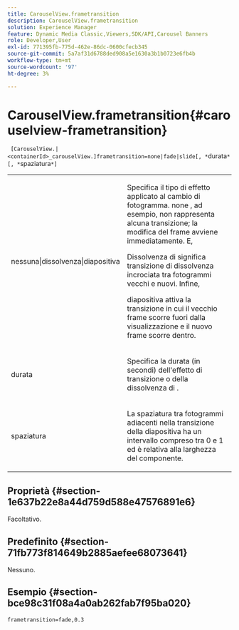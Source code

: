 ```yaml
---
title: CarouselView.frametransition
description: CarouselView.frametransition
solution: Experience Manager
feature: Dynamic Media Classic,Viewers,SDK/API,Carousel Banners
role: Developer,User
exl-id: 771395fb-775d-462e-86dc-0600cfecb345
source-git-commit: 5a7af31d6788ded908a5e1630a3b1b0723e6fb4b
workflow-type: tm+mt
source-wordcount: '97'
ht-degree: 3%

---
```


# CarouselView.frametransition{#carouselview-frametransition}

` [CarouselView.|<containerId>_carouselView.]frametransition=none|fade|slide[, *`durata`*[, *`spaziatura`*]`

<table id="table_D5992FCFF26046079089652B211BB6C5"> 
 <tbody> 
  <tr> 
   <td colname="col1"> <p> <span class="codeph"> nessuna|dissolvenza|diapositiva </span> </p> </td> 
   <td colname="col2"> <p>Specifica il tipo di effetto applicato al cambio di fotogramma. <span class="codeph"> none </span>, ad esempio, non rappresenta alcuna transizione; la modifica del frame avviene immediatamente. E, </p> <p> Dissolvenza </span> di <span class="codeph"> significa transizione di dissolvenza incrociata tra fotogrammi vecchi e nuovi. Infine, </p> <p> <span class="codeph"> diapositiva </span> attiva la transizione in cui il vecchio frame scorre fuori dalla visualizzazione e il nuovo frame scorre dentro. </p> </td> 
  </tr> 
  <tr> 
   <td colname="col1"> <p> <span class="codeph"> <span class="varname"> durata </span> </span> </p> </td> 
   <td colname="col2"> <p>Specifica la durata (in secondi) dell'effetto di transizione </span> o <span class="codeph"> della dissolvenza </span> di <span class="codeph">. </p> </td> 
  </tr> 
  <tr> 
   <td colname="col1"> <p> <span class="codeph"> <span class="varname"> spaziatura </span> </span> </p> </td> 
   <td colname="col2"> <p>La spaziatura tra fotogrammi adiacenti nella transizione </span> della diapositiva <span class="codeph"> ha un intervallo compreso tra <span class="codeph"> 0 </span> e <span class="codeph"> 1 </span> ed è relativa alla larghezza del componente. </p> </td> 
  </tr> 
 </tbody> 
</table>

## Proprietà {#section-1e637b22e8a44d759d588e47576891e6}

Facoltativo.

## Predefinito {#section-71fb773f814649b2885aefee68073641}

Nessuno.

## Esempio {#section-bce98c31f08a4a0ab262fab7f95ba020}

`frametransition=fade,0.3`
